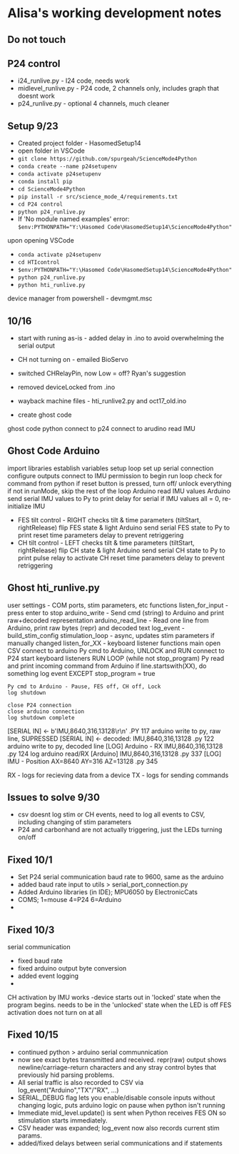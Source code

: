 # Alisa's working development notes
## Do not touch

## P24 control
- i24_runlive.py - I24 code, needs work
- midlevel_runlive.py - P24 code, 2 channels only, includes graph that doesnt work
- p24_runlive.py - optional 4 channels, much cleaner

## Setup 9/23
- Created project folder - HasomedSetup14
- open folder in VSCode
- `git clone https://github.com/spurgeah/ScienceMode4Python`
- `conda create --name p24setupenv`
- `conda activate p24setupenv`
- `conda install pip`
- `cd ScienceMode4Python`
- `pip install -r src/science_mode_4/requirements.txt`
- `cd P24 control`
- `python p24_runlive.py`
- If 'No module named examples' error: <br>
`$env:PYTHONPATH="Y:\Hasomed Code\HasomedSetup14\ScienceMode4Python"`

upon opening VSCode
- `conda activate p24setupenv`
- `cd HTIcontrol`
- `$env:PYTHONPATH="Y:\Hasomed Code\HasomedSetup14\ScienceMode4Python"`
- `python p24_runlive.py`
- `python hti_runlive.py`

device manager from powershell - devmgmt.msc 

## 10/16
- start with runing as-is - added delay in .ino to  avoid overwhelming the serial output 
- CH not turning on - emailed BioServo
- switched CHRelayPin, now Low = off? Ryan's suggestion
- removed deviceLocked from .ino
- wayback machine files - hti_runlive2.py and oct17_old.ino

- create ghost code








ghost code python
connect to p24
connect to arudino
read IMU



## Ghost Code Arduino
import libraries
establish variables
setup loop
    set up serial connection
    configure outputs
    connect to IMU
    permission to begin
run loop
    check for command from python
    if reset button is pressed, turn off/ unlock everything
    if not in runMode, skip the rest of the loop
    Arduino read IMU values 
    Arduino send serial IMU values to Py to print
    delay for serial
    if IMU values all = 0, re-initialize IMU
- FES tilt control - RIGHT
        checks tilt & time parameters (tiltStart, rightRelease)
        flip FES state & light
        Arduino send serial FES state to Py to print
        reset time parameters
        delay to prevent retriggering
- CH tilt control - LEFT
        checks tilt & time parameters (tiltStart, rightRelease)
        flip CH state & light
        Arduino send serial CH state to Py to print
        pulse relay to activate CH
        reset time parameters
        delay to prevent retriggering

## Ghost hti_runlive.py
user settings - COM ports, stim parameters, etc
functions
    listen_for_input - press enter to stop
    arduino_write - Send cmd (string) to Arduino and print raw+decoded representation
    arduino_read_line - Read one line from Arduino, print raw bytes (repr) and decoded text
    log_event - 
    build_stim_config
    stimulation_loop - async, updates stim parameters if manually changed
    listen_for_XX - keyboard listener functions
main
    open CSV
    connect to arduino
    Py cmd to Arduino, UNLOCK and RUN
    connect to P24
    start keyboard listeners
    RUN LOOP (while not stop_program)
        Py read and print incoming command from Arduino
        if line.startswith(XX), 
            do something
            log event
    EXCEPT stop_program = true

    Py cmd to Arduino - Pause, FES off, CH off, Lock
    log shutdown

    close P24 connection
    close arduino connection
    log shutdown complete



[SERIAL IN]  <- b'IMU,8640,316,13128\r\n'       .PY 117 arduino write to py, raw line, SUPRESSED
[SERIAL IN]  <- decoded: IMU,8640,316,13128     .py 122 arduino write to py, decoded line
[LOG] Arduino - RX IMU,8640,316,13128           .py 124 log arduino read/RX
[Arduino] IMU,8640,316,13128                    .py 337
[LOG] IMU - Position AX=8640 AY=316 AZ=13128    .py 345

RX - logs for recieving data from a device
TX - logs for sending commands



## Issues to solve 9/30
- csv doesnt log stim or CH events, need to log all events to CSV, including changing of stim parameters
- P24 and carbonhand are not actually triggering, just the LEDs turning on/off

## Fixed 10/1
- Set P24 serial communication baud rate to 9600, same as the arduino
- added baud rate input to utils > serial_port_connection.py 
- Added Arduino libraries (in IDE); MPU6050 by ElectronicCats
- COMS; 1=mouse 4=P24 6=Arduino
- 

## Fixed 10/3
serial communication
- fixed baud rate 
- fixed arduino output byte conversion
- added event logging
- 

CH activation by IMU works
    -device starts out in 'locked' state when the program begins. needs to be in the 'unlocked' state when the LED is off
FES activation does not turn on at all

## Fixed 10/15
- continued python > arduino serial communnication
- now see exact bytes transmitted and received. repr(raw) output shows newline/carriage-return characters and any stray control bytes that previously hid parsing problems.
- All serial traffic is also recorded to CSV via log_event("Arduino","TX"/"RX", ...)
- SERIAL_DEBUG flag lets you enable/disable console inputs without changing logic, puts arduino logic on pause when python isn't running
- Immediate mid_level.update() is sent when Python receives FES ON so stimulation starts immediately.
- CSV header was expanded; log_event now also records current stim params.
- added/fixed delays between serial communications and if statements